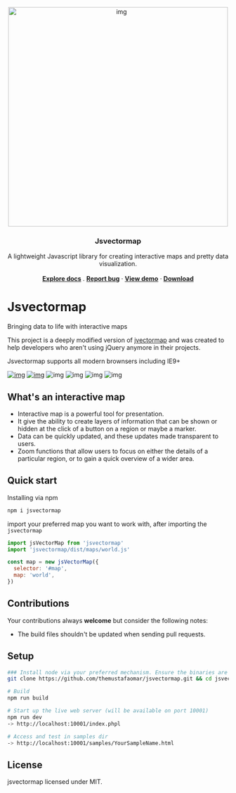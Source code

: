 <p align="center">
  <a href="https://jvm-docs.vercel.app">
    <img alt="img" src="assets/images/jsvectormap.jpg" alt="Jsvectormap sample" width="500" />
  </a>
</p>

<h3 align="center">Jsvectormap</h3>

<p align="center">
  A lightweight Javascript library for creating interactive maps and pretty data visualization.
  <br>
  <br>
  <a href="https://jvm-docs.vercel.app/docs/introduction"><strong>Explore docs</strong></a>
  .
  <a href="https://github.com/themustafaomar/jsvectormap/issues/new"><strong>Report bug</strong></a>
  ·
  <a href="https://jvm-docs.vercel.app"><strong>View demo</strong></a>
  ·
  <a href="https://github.com/themustafaomar/jsvectormap/archive/master.zip"><strong>Download</strong></a>
</p>

# Jsvectormap

Bringing data to life with interactive maps

This project is a deeply modified version of [jvectormap](https://github.com/bjornd/jvectormap) and was created to help developers who aren't using jQuery anymore in their projects.

Jsvectormap supports all modern brownsers including IE9+

<a href="https://www.npmjs.com/package/jsvectormap"><img alt="img" src="https://img.shields.io/npm/l/jsvectormap.svg?sanitize=true" alt="License"></a>
<a href="https://npmcharts.com/compare/jsvectormap?minimal=true"><img alt="img" src="https://img.shields.io/npm/dm/jsvectormap.svg?sanitize=true" alt="Downloads"></a>
<img alt="img" src="https://data.jsdelivr.com/v1/package/npm/jsvectormap/badge?style=rounded">
<img alt="img" src="https://img.shields.io/npm/v/jsvectormap.svg?sanitize=true" alt="Version">
<img alt="img" src="https://img.shields.io/bundlephobia/min/jsvectormap" alt="Minified">
<img alt="img" src="https://img.shields.io/bundlephobia/minzip/jsvectormap" alt="Minizipped">

## What's an interactive map

* Interactive map is a powerful tool for presentation.
* It give the ability to create layers of information that can be shown or hidden at the click of a button on a region or maybe a marker.
* Data can be quickly updated, and these updates made transparent to users. 
* Zoom functions that allow users to focus on either the details of a particular region, or to gain a quick overview of a wider area.

## Quick start

Installing via npm
```bash
npm i jsvectormap
```

import your preferred map you want to work with, after importing the `jsvectormap`

```js
import jsVectorMap from 'jsvectormap'
import 'jsvectormap/dist/maps/world.js'

const map = new jsVectorMap({
  selector: '#map',
  map: 'world',
})
```

## Contributions
Your contributions always **welcome** but consider the following notes:

* The build files shouldn't be updated when sending pull requests.

## Setup
```bash
### Install node via your preferred mechanism. Ensure the binaries are in your path & obtain a copy of this repository and change into the working directory
git clone https://github.com/themustafaomar/jsvectormap.git && cd jsvectormap

# Build
npm run build

# Start up the live web server (will be available on port 10001)
npm run dev
-> http://localhost:10001/index.phpl

# Access and test in samples dir
-> http://localhost:10001/samples/YourSampleName.html
```

## License
jsvectormap licensed under MIT.
